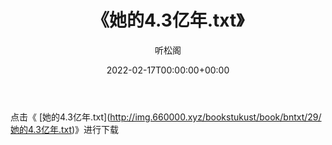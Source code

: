 ﻿---
title:  《她的4.3亿年.txt》
date:   2022-02-17T00:00:00+00:00
author: 听松阁
layout: post
permalink: /她的4.3亿年/
categories: 小说
tags: [小说]
---

点击《 [她的4.3亿年.txt](<a href="http://img.660000.xyz/bookstukust/book/bntxt/29/" target=_blank>http://img.660000.xyz/bookstukust/book/bntxt/29/她的4.3亿年.txt)》进行下载